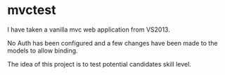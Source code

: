 mvctest
=======

I have taken a vanilla mvc web application from VS2013.

No Auth has been configured and a few changes have been made to the models to allow binding.


The idea of this project is to test potential candidates skill level.


